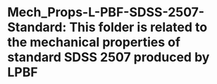 # Mech_Props-L-PBF-SDSS-2507-Standard: This folder is related to  the mechanical properties of standard SDSS 2507 produced by LPBF
